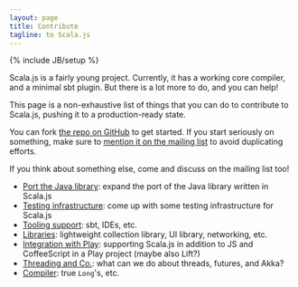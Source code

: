 ```yaml
---
layout: page
title: Contribute
tagline: to Scala.js
---
```

{% include JB/setup %}

Scala.js is a fairly young project. Currently, it has a working core compiler,
and a minimal sbt plugin. But there is a lot more to do, and you can help!

This page is a non-exhaustive list of things that you can do to contribute to
Scala.js, pushing it to a production-ready state.

You can fork [the repo on GitHub](https://github.com/lampepfl/scala-js) to get
started. If you start seriously on something, make sure to
[mention it on the mailing list](https://groups.google.com/forum/?fromgroups#!forum/scala-js)
to avoid duplicating efforts.

If you think about something else, come and discuss on the mailing list too!

*   [Port the Java library](javalib.html):
    expand the port of the Java library written in Scala.js
*   [Testing infrastructure](testing-infrastructure.html):
    come up with some testing infrastructure for Scala.js
*   [Tooling support](tooling-support.html):
    sbt, IDEs, etc.
*   [Libraries](libraries.html):
    lightweight collection library, UI library, networking, etc.
*   [Integration with Play](play.html):
    supporting Scala.js in addition to JS and CoffeeScript in a Play project
    (maybe also Lift?)
*   [Threading and Co.](threading.html):
    what can we do about threads, futures, and Akka?
*   [Compiler](compiler.html):
    true `Long`'s, etc.
